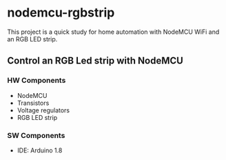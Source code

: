 # nodemcu-rgbstrip
This project is a quick study for home automation with NodeMCU WiFi and an RGB LED strip.
## Control an RGB Led strip with NodeMCU

### HW Components
  - NodeMCU
  - Transistors
  - Voltage regulators
  - RGB LED strip
### SW Components
  - IDE: Arduino 1.8

